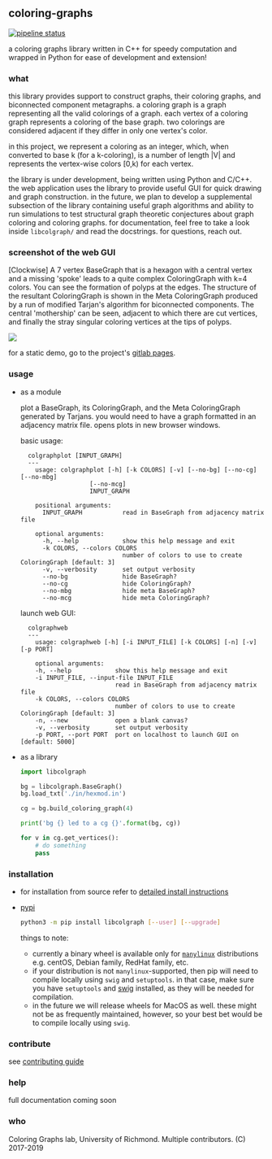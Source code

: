 ## coloring-graphs
[![pipeline status](https://aalok-sathe.gitlab.io/coloring-graphs/build.svg?v=2147626237494856616)](https://gitlab.com/aalok-sathe/coloring-graphs/)

a coloring graphs library written in C++ for speedy computation and wrapped in
Python for ease of development and extension!

### what
this library provides support to construct graphs, their coloring graphs, and
biconnected component metagraphs.
a coloring graph is a graph representing all the valid colorings of a graph.
each vertex of a coloring graph represents a coloring of the base graph.
two colorings are considered adjacent if they differ in only one vertex's color.

in this project, we represent a coloring as an integer, which, when converted to
base k (for a k-coloring), is a number of length |V| and represents the vertex-wise
colors [0,k) for each vertex.

the library is under development, being written using Python and C/C++.
the web application uses the library to provide useful GUI for quick drawing and
graph construction.
in the future, we plan to develop a supplemental subsection of the library containing
useful graph algorithms and ability to run simulations to test structural graph theoretic
conjectures about graph coloring and coloring graphs.
for documentation, feel free to take a look inside `libcolgraph/` and read the docstrings.
for questions, reach out.

### screenshot of the web GUI

  [Clockwise]
  A 7 vertex BaseGraph that is a hexagon with a central vertex and a missing 'spoke'
  leads to a quite complex ColoringGraph with k=4 colors. You can see the formation of
  polyps at the edges. The structure of the resultant ColoringGraph is shown in the
  Meta ColoringGraph produced by a run of modified Tarjan's algorithm for biconnected
  components. The central 'mothership' can be seen, adjacent to which there are cut
  vertices, and finally the stray singular coloring vertices at the tips of polyps.

  <img src="https://i.imgur.com/TusisoA.png" />

  for a static demo, go to the project's [gitlab pages](https://aalok-sathe.gitlab.io/coloring-graphs/index.html). 

### usage
- as a module

  plot a BaseGraph, its ColoringGraph, and the Meta
  ColoringGraph generated by Tarjans. you would need to
  have a graph formatted in an adjacency matrix file.
  opens plots in new browser windows.

  basic usage:
  ```
    colgraphplot [INPUT_GRAPH]
    ---
      usage: colgraphplot [-h] [-k COLORS] [-v] [--no-bg] [--no-cg] [--no-mbg]
                     [--no-mcg]
                     INPUT_GRAPH

      positional arguments:
        INPUT_GRAPH           read in BaseGraph from adjacency matrix file

      optional arguments:
        -h, --help            show this help message and exit
        -k COLORS, --colors COLORS
                              number of colors to use to create ColoringGraph [default: 3]
        -v, --verbosity       set output verbosity
        --no-bg               hide BaseGraph?
        --no-cg               hide ColoringGraph?
        --no-mbg              hide meta BaseGraph?
        --no-mcg              hide meta ColoringGraph?
  ```

  launch web GUI:
  ```
    colgraphweb
    ---
      usage: colgraphweb [-h] [-i INPUT_FILE] [-k COLORS] [-n] [-v] [-p PORT]

      optional arguments:
      -h, --help            show this help message and exit
      -i INPUT_FILE, --input-file INPUT_FILE
                            read in BaseGraph from adjacency matrix file
      -k COLORS, --colors COLORS
                            number of colors to use to create ColoringGraph [default: 3]
      -n, --new             open a blank canvas?
      -v, --verbosity       set output verbosity
      -p PORT, --port PORT  port on localhost to launch GUI on [default: 5000]
  ```



- as a library

    ```python
    import libcolgraph

    bg = libcolgraph.BaseGraph()
    bg.load_txt('./in/hexmod.in')

    cg = bg.build_coloring_graph(4)

    print('bg {} led to a cg {}'.format(bg, cg))

    for v in cg.get_vertices():
        # do something
        pass
    ```


### installation

- for installation from source
    refer to [detailed install instructions](INSTALL.md)


- [pypi](https://pypi.org/project/libcolgraph/)

    ```bash
    python3 -m pip install libcolgraph [--user] [--upgrade]
    ```

    things to note:
    - currently a binary wheel is available only for [`manylinux`](https://www.python.org/dev/peps/pep-0513/)
      distributions e.g. centOS, Debian family, RedHat family, etc.
    - if your distribution is not `manylinux`-supported, then pip
      will need to compile locally using `swig` and `setuptools`.
      in that case, make sure you have `setuptools` and
      [swig](http://www.swig.org/download.html) installed, as they
      will be needed for compilation.
    - in the future we will release wheels for MacOS as well. these
      might not be as frequently maintained, however, so your best
      bet would be to compile locally using `swig`.


### contribute

see [contributing guide](CONTRIBUTING.md)

### help

full documentation coming soon


### who

Coloring Graphs lab, University of Richmond. Multiple contributors.
(C) 2017-2019









